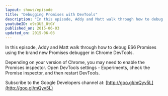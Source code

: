 ```yaml
---
layout: shows/episode
title: "Debugging Promises with DevTools"
description: "In this episode, Addy and Matt walk through how to debug ES6 Promises using the brand new Promises debugger in Chrome DevTools."
youtubeID: o9c3U5_8tGY
published_on: 2015-06-03
updated_on: 2015-06-03
---
```


In this episode, Addy and Matt walk through how to debug ES6 Promises using the
brand new Promises debugger in Chrome DevTools.

Depending on your version of Chrome, you may need to enable the Promises
inspector. Open DevTools settings - Experiments, check the Promise
inspector, and then restart DevTools.

Subscribe to the Google Developers channel at: [http://goo.gl/mQyv5L](http://goo.gl/mQyv5L)
